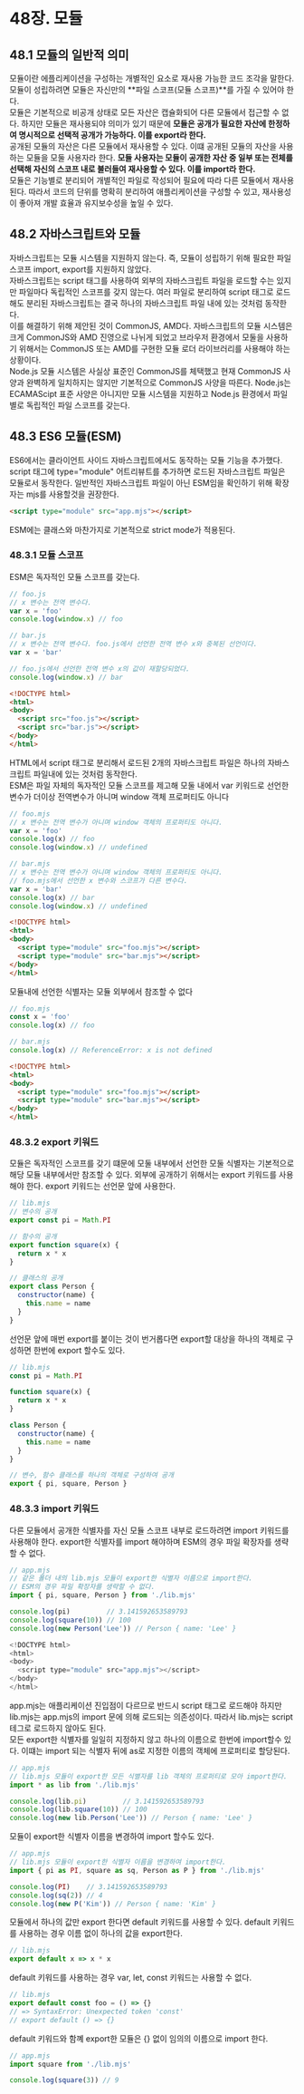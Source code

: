 # 48장. 모듈
## 48.1 모듈의 일반적 의미
모듈이란 에플리케이션을 구성하는 개별적인 요소로 재사용 가능한 코드 조각을 말한다. 모듈이 성립하려면 모듈은 자신만의 **파일 스코프(모듈 스코프)**를 가질 수 있어야 한다.   
모듈은 기본적으로 비공개 상태로 모든 자산은 캡슐화되어 다른 모듈에서 접근할 수 없다. 하지만 모듈은 재사용되야 의미가 있기 때문에 **모듈은 공개가 필요한 자산에 한정하여 명시적으로 선택적 공개가 가능하다. 이를 export라 한다.**   
공개된 모듈의 자산은 다른 모듈에서 재사용할 수 있다. 이떄 공개된 모듈의 자산을 사용하는 모듈을 모둘 사용자라 한다. **모듈 사용자는 모듈이 공개한 자산 중 일부 또는 전체를 선택해 자신의 스코프 내로 불러들여 재사용할 수 있다. 이를 import라 한다.**   
모듈은 기능별로 분리되어 개별적인 파일로 작성되어 필요에 따라 다른 모듈에서 재사용 된다. 따라서 코드의 단위를 명확히 분리하여 애플리케이션을 구성할 수 있고, 재사용성이 좋아져 개발 효율과  유지보수성을 높일 수 있다.
## 48.2 자바스크립트와 모듈
자바스크립트는 모듈 시스템을 지원하지 않는다. 즉, 모듈이 성립하기 위해 필요한 파일 스코프 import, export를 지원하지 않았다.   
자바스크립트는 script 태그를 사용하여 외부의 자바스크립트 파일을 로드할 수는 있지만 파일마다 독립적인 스코프를 갖지 않는다. 여러 파일로 분리하여 script 태그로 로드해도 분리된 자바스크립트는 결국 하나의 자바스크립트 파일 내에 있는 것처럼 동작한다.   
이를 해결하기 위해 제안된 것이 CommonJS, AMD다. 자바스크립트의 모듈 시스템은 크게 CommonJS와 AMD 진영으로 나뉘게 되었고 브라우저 환경에서 모둘을 사용하기 위해서는 CommonJS 또는 AMD를 구현한 모듈 로더 라이브러리를 사용해야 하는 상황이다.   
Node.js 모듈 시스템은 사실상 표준인 CommonJS를 체택했고 현재 CommonJS 사양과 완벽하게 일치하지는 않지만 기본적으로 CommonJS 사양을 따른다. Node.js는 ECAMAScipt 표준 사양은 아니지만 모듈 시스템을 지원하고 Node.js 환경에서 파일별로 독립적인 파일 스코프를 갖는다.
## 48.3 ES6 모듈(ESM)
ES6에서는 클라이언트 사이드 자바스크립트에서도 동작하는 모듈 기능을 추가했다.  script 태그에 type="module" 어트리뷰트를 추가하면 로드된 자바스크립트 파일은 모듈로서 동작한다. 일반적인 자바스크립트 파일이 아닌 ESM임을 확인하기 위해 확장자는 mjs를 사용할것을 권장한다.
```html
<script type="module" src="app.mjs"></script>
```
ESM에는 클래스와 마찬가지로 기본적으로 strict mode가 적용된다.
### 48.3.1 모듈 스코프
ESM은 독자적인 모듈 스코프를 갖는다.
```js
// foo.js
// x 변수는 전역 변수다.
var x = 'foo'
console.log(window.x) // foo
```
```js
// bar.js
// x 변수는 전역 변수다. foo.js에서 선언한 전역 변수 x와 중복된 선언이다.
var x = 'bar'

// foo.js에서 선언한 전역 변수 x의 값이 재할당되었다.
console.log(window.x) // bar
```
```html
<!DOCTYPE html>
<html>
<body>
  <script src="foo.js"></script>
  <script src="bar.js"></script>
</body>
</html>
```
HTML에서 script 태그로 분리해서 로드된 2개의 자바스크립트 파일은 하나의 자바스크립트 파일내에 있는 것처럼 동작한다.   
ESM은 파일 자체의 독자적인 모듈 스코프를 제고해 모둘 내에서 var 키워드로 선언한 변수가 더이상 전역변수가 아니며 window 객체 프로퍼티도 아니다
```js
// foo.mjs
// x 변수는 전역 변수가 아니며 window 객체의 프로퍼티도 아니다.
var x = 'foo'
console.log(x) // foo
console.log(window.x) // undefined
```
```js
// bar.mjs
// x 변수는 전역 변수가 아니며 window 객체의 프로퍼티도 아니다.
// foo.mjs에서 선언한 x 변수와 스코프가 다른 변수다.
var x = 'bar'
console.log(x) // bar
console.log(window.x) // undefined
```
```html
<!DOCTYPE html>
<html>
<body>
  <script type="module" src="foo.mjs"></script>
  <script type="module" src="bar.mjs"></script>
</body>
</html>
```
모듈내에 선언한 식별자는 모듈 외부에서 참조할 수 없다
```js
// foo.mjs
const x = 'foo'
console.log(x) // foo
```
```js
// bar.mjs
console.log(x) // ReferenceError: x is not defined
```
```html
<!DOCTYPE html>
<html>
<body>
  <script type="module" src="foo.mjs"></script>
  <script type="module" src="bar.mjs"></script>
</body>
</html>
```
### 48.3.2 export 키워드
모듈은 독자적인 스코프를 갖기 떄문에 모둘 내부에서 선언한 모둘 식별자는 기본적으로 해당 모듈 내부에서만 참조할 수 있다. 외부에 공개하기 위해서는 export 키워드를 사용해야 한다. export 키워드는 선언문 앞에 사용한다.
```js
// lib.mjs
// 변수의 공개
export const pi = Math.PI

// 함수의 공개
export function square(x) {
  return x * x
}

// 클래스의 공개
export class Person {
  constructor(name) {
    this.name = name
  }
}
```
선언문 앞에 매번 export를 붙이는 것이 번거롭다면 export할 대상을 하나의 객체로 구성하면 한번에 export 할수도 있다.
```js
// lib.mjs
const pi = Math.PI

function square(x) {
  return x * x
}

class Person {
  constructor(name) {
    this.name = name
  }
}

// 변수, 함수 클래스를 하나의 객체로 구성하여 공개
export { pi, square, Person }
```
### 48.3.3 import 키워드
다른 모듈에서 공개한 식별자를 자신 모듈 스코프 내부로 로드하려면 import 키워드를 사용해야 한다. export한 식별자를 import 해야하며 ESM의 경우 파일 확장자를 생략할 수 없다.
```js
// app.mjs
// 같은 폴더 내의 lib.mjs 모듈이 export한 식별자 이름으로 import한다.
// ESM의 경우 파일 확장자를 생략할 수 없다.
import { pi, square, Person } from './lib.mjs'

console.log(pi)         // 3.141592653589793
console.log(square(10)) // 100
console.log(new Person('Lee')) // Person { name: 'Lee' }
```
```js
<!DOCTYPE html>
<html>
<body>
  <script type="module" src="app.mjs"></script>
</body>
</html>
```
app.mjs는 애플리케이션 진입점이 다르므로 반드시 script 태그로 로드해야 하지만 lib.mjs는 app.mjs의 import 문에 의해 로드되는 의존성이다. 따라서 lib.mjs는 script 테그로 로드하지 않아도 된다.   
모든 export한 식별자를 일일히 지정하지 않고 하나의 이름으로 한번에 import할수 있다. 이떄는 import 되는 식별자 뒤에 as로 지정한 이름의 객체에 프로퍼티로 할당된다.
```js
// app.mjs
// lib.mjs 모듈이 export한 모든 식별자를 lib 객체의 프로퍼티로 모아 import한다.
import * as lib from './lib.mjs'

console.log(lib.pi)         // 3.141592653589793
console.log(lib.square(10)) // 100
console.log(new lib.Person('Lee')) // Person { name: 'Lee' }
```
모듈이 export한 식별자 이름을 변경하여 import 할수도 있다.
```js
// app.mjs
// lib.mjs 모듈이 export한 식별자 이름을 변경하여 import한다.
import { pi as PI, square as sq, Person as P } from './lib.mjs'

console.log(PI)    // 3.141592653589793
console.log(sq(2)) // 4
console.log(new P('Kim')) // Person { name: 'Kim' }
```
모듈에서 하나의 값만 export 한다면 default 키워드를 사용할 수 있다. default 키워드를 사용하는 경우 이름 없이 하나의 값을 export한다.
```js
// lib.mjs
export default x => x * x
```
default 키워드를 사용하는 경우 var, let, const 키워드는 사용할 수 없다.
```js
// lib.mjs
export default const foo = () => {}
// => SyntaxError: Unexpected token 'const'
// export default () => {}
```
default 키워드와 함꼐 export한 모듈은 {} 없이 임의의 이름으로 import 한다.
```js
// app.mjs
import square from './lib.mjs'

console.log(square(3)) // 9
```